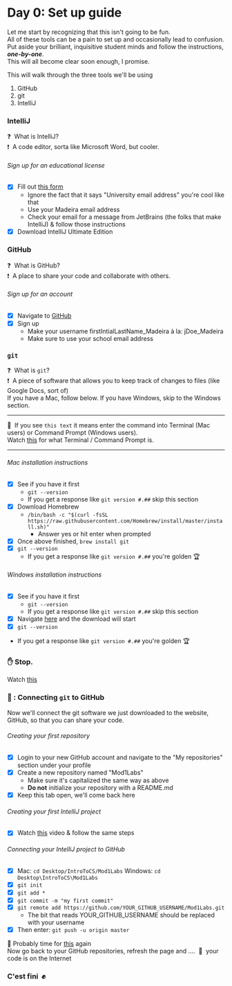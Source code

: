 # Day 0: Set up guide
Let me start by recognizing that this isn't going to be fun.\
All of these tools can be a pain to set up and occasionally lead to confusion.\
Put aside your brilliant, inquisitive student minds and follow the instructions, ***one-by-one***.\
This will all become clear soon enough, I promise.

This will walk through the three tools we'll be using
1. GitHub
2. git
3. IntelliJ

### IntelliJ
:question:&nbsp; What is IntelliJ?\
:exclamation:&nbsp; A code editor, sorta like Microsoft Word, but cooler.
###### Sign up for an educational license
- [x] Fill out [this form](https://www.jetbrains.com/shop/eform/students) 
  - Ignore the fact that it says "University email address" you're cool like that
  - Use your Madeira email address
  - Check your email for a message from JetBrains (the folks that make IntelliJ) & follow those instructions
- [x] Download IntelliJ Ultimate Edition

### GitHub
:question:&nbsp; What is GitHub?\
:exclamation:&nbsp; A place to share your code and collaborate with others.
###### Sign up for an account
- [x] Navigate to [GitHub](https://github.com)
- [x] Sign up
  - Make your username firstIntialLastName_Madeira à la: jDoe_Madeira
  - Make sure to use your school email address
  
### `git`
:question:&nbsp; What is `git`?\
:exclamation:&nbsp; A piece of software that allows you to keep track of changes to files (like Google Docs, sort of)\
If you have a Mac, follow below. If you have Windows, skip to the Windows section.

----
:pushpin:&nbsp; If you see `this text` it means enter the command into Terminal (Mac users) or Command Prompt (Windows users).\
Watch [this](https://themadeiraschool.sharepoint.com/sites/IntrotoCS/Shared%20Documents/General/Videos/whatIsTerminal.mov) for what Terminal / Command Prompt is.

-----

###### Mac installation instructions
- [x] See if you have it first
  - `git --version`
  - If you get a response like `git version #.##` skip this section
- [x] Download Homebrew
  - `/bin/bash -c "$(curl -fsSL https://raw.githubusercontent.com/Homebrew/install/master/install.sh)"`
    - Answer yes or hit enter when prompted
- [x] Once above finished, `brew install git`
- [x] `git --version`
  - If you get a response like `git version #.##` you're golden&nbsp;:trophy:

###### Windows installation instructions
- [x] See if you have it first
  -  `git --version`
  - If you get a response like `git version #.##` skip this section
- [x] Navigate [here](https://git-scm.com/download/win) and the download will start
- [x]  `git --version`
  - If you get a response like `git version #.##` you're golden&nbsp;:trophy:

### :hand:&nbsp;Stop.
Watch [this](https://www.youtube.com/watch?v=5DqTuWve9t8)


### :link:&nbsp;: Connecting `git` to GitHub
Now we'll connect the git software we just downloaded to the website, GitHub, so that you can share your code.
###### Creating your first repository
- [x] Login to your new GitHub account and navigate to the "My repositories" section under your profile
- [x] Create a new repository named "Mod1Labs" 
  - Make sure it's capitalized the same way as above
  - **Do not** initialize your repository with a README.md
- [x] Keep this tab open, we'll come back here
###### Creating your first IntelliJ project
- [x] Watch [this](https://themadeiraschool.sharepoint.com/sites/IntrotoCS/Shared%20Documents/General/Videos/newIntelliJProject.mov) video & follow the same steps
###### Connecting your IntelliJ project to GitHub
- [x] Mac: `cd Desktop/IntroToCS/Mod1Labs` Windows: `cd Desktop\IntroToCS\Mod1Labs`
- [x] `git init`
- [x] `git add *`
- [x] `git commit -m "my first commit"`
- [x] `git remote add https://github.com/YOUR_GITHUB_USERNAME/Mod1Labs.git`
  - The bit that reads YOUR_GITHUB_USERNAME should be replaced with your username
- [x] Then enter: `git push -u origin master`

:massage:&nbsp;Probably time for [this](https://www.youtube.com/watch?v=5DqTuWve9t8) again\
Now go back to your GitHub repositories, refresh the page and .... &nbsp;:tada:&nbsp; your code is on the Internet

### C'est fini &nbsp;:fist:

